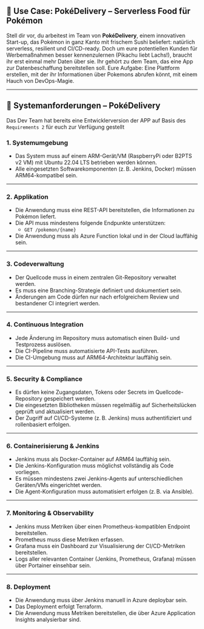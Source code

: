 ## 🧪 **Use Case: PokéDelivery – Serverless Food für Pokémon**

Stell dir vor, du arbeitest im Team von **PokéDelivery**, einem innovativen Start-up, das Pokémon in ganz Kanto mit frischem Sushi beliefert: natürlich serverless, resilient und CI/CD-ready. Doch um eure potentiellen Kunden für Werbemaßnahmen besser kennenzulernen (Pikachu liebt Lachs!), braucht ihr erst einmal mehr Daten über sie. Ihr gehört zu dem Team, das eine App zur Datenbeschaffung bereitstellen soll. Eure Aufgabe: Eine Plattform erstellen, mit der ihr Informationen über Pokemons abrufen könnt, mit einem Hauch von DevOps-Magie.

---

## 📄 **Systemanforderungen – PokéDelivery**

Das Dev Team hat bereits eine Entwicklerversion der APP auf Basis des `Requirements 2` für euch zur Verfügung gestellt

### 1. **Systemumgebung**
- Das System muss auf einem ARM-Gerät/VM (RaspberryPi oder B2PTS v2 VM) mit Ubuntu 22.04 LTS betrieben werden können.
- Alle eingesetzten Softwarekomponenten (z. B. Jenkins, Docker) müssen ARM64-kompatibel sein.

---

### 2. **Applikation**
- Die Anwendung muss eine REST-API bereitstellen, die Informationen zu Pokémon liefert.
- Die API muss mindestens folgende Endpunkte unterstützen:
  - `GET /pokemon/{name}`
- Die Anwendung muss als Azure Function lokal und in der Cloud lauffähig sein.

---

### 3. **Codeverwaltung**
- Der Quellcode muss in einem zentralen Git-Repository verwaltet werden.
- Es muss eine Branching-Strategie definiert und dokumentiert sein.
- Änderungen am Code dürfen nur nach erfolgreichem Review und bestandener CI integriert werden.

---

### 4. **Continuous Integration**
- Jede Änderung im Repository muss automatisch einen Build- und Testprozess auslösen.
- Die CI-Pipeline muss automatisierte API-Tests ausführen.
- Die CI-Umgebung muss auf ARM64-Architektur lauffähig sein.

---

### 5. **Security & Compliance**
- Es dürfen keine Zugangsdaten, Tokens oder Secrets im Quellcode-Repository gespeichert werden.
- Die eingesetzten Bibliotheken müssen regelmäßig auf Sicherheitslücken geprüft und aktualisiert werden.
- Der Zugriff auf CI/CD-Systeme (z. B. Jenkins) muss authentifiziert und rollenbasiert erfolgen.

---

### 6. **Containerisierung & Jenkins**
- Jenkins muss als Docker-Container auf ARM64 lauffähig sein.
- Die Jenkins-Konfiguration muss möglichst vollständig als Code vorliegen.
- Es müssen mindestens zwei Jenkins-Agents auf unterschiedlichen Geräten/VMs eingerichtet werden.
- Die Agent-Konfiguration muss automatisiert erfolgen (z. B. via Ansible).

---

### 7. **Monitoring & Observability**
- Jenkins muss Metriken über einen Prometheus-kompatiblen Endpoint bereitstellen.
- Prometheus muss diese Metriken erfassen.
- Grafana muss ein Dashboard zur Visualisierung der CI/CD-Metriken bereitstellen.
- Logs aller relevanten Container (Jenkins, Prometheus, Grafana) müssen über Portainer einsehbar sein.

---

### 8. **Deployment**
- Die Anwendung muss über Jenkins manuell in Azure deploybar sein.
- Das Deployment erfolgt Terraform.
- Die Anwendung muss Metriken bereitstellen, die über Azure Application Insights analysierbar sind.
